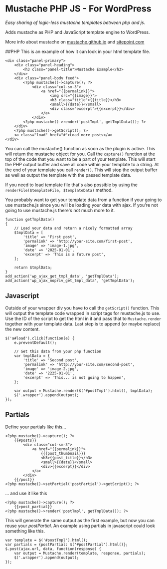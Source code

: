 # Mustache PHP JS - For WordPress
*Easy sharing of logic-less mustache templates between php and js.*

Adds mustache as PHP and JavaScript template engine to WordPress.

More info about mustache on [mustache.github.io](http://mustache.github.io) and [sitepoint.com](http://www.sitepoint.com/sharing-templates-between-php-and-javascript)

##PHP
This is an example of how it can look in your html template file.

```
<div class="panel-primary">
    <div class="panel-heading">
        <h3 class="panel-title">Mustache Example</h3>
    </div>
    <div class="panel-body feed">
        <?php mustache()->capture(); ?>
            <div class="col-sm-3">
                <a href="{{permalink}}">
                    <img src="{{image}}">
                    <h3 class="title">{{title}}</h3>
                    <small>{{date}}</small>
                    <div class="excerpt">{{excerpt}}</div>
                </a>
            </div>
        <?php mustache()->render('postTmpl', getTmplData()); ?>
    </div>
    <?php mustache()->getScript(); ?>
    <a class="load" href="#">Load more posts</a>
</div>
```
You can call the mustache() function as soon as the plugin is active. This will return the mustache object for you. Call the ```capture()``` function at the top of the code that you want to be a part of your template. This will start the PHP output buffer and save all code within your template to a string. At the end of your template you call ```render()```. This will stop the output buffer as well as output the template with the passed template data.

If you need to load template file that's also possible by using the ```renderFile($templateFile, $templateData)``` method.

You probably want to get your template data from a function if your going to use mustache.js since you will be loading your data with ajax. If you're not going to use mustache.js there's not much more to it.
```
function getTmplData()
{
    // Load your data and return a nicely formatted array
    $tmplData = [
        'title' => 'First post',
        'permalink' => 'http://your-site.com/first-post',
        'image' => 'image-1.jpg',
        'date' => '2025-01-01',
        'excerpt' => 'This is a future post',
    ];

    return $tmplData;
}
add_action('wp_ajax_get_tmpl_data', 'getTmplData');
add_action('wp_ajax_nopriv_get_tmpl_data', 'getTmplData');
```

## Javascript
Outside of your wrapper div you have to call the ```getScript()``` function. This will output the template code wrapped in script tags for mustache.js to use. Use the ID of the script to get the html in it and pass that to ```Mustache.render``` together with your template data. Last step is to append (or maybe replace) the new content.

```
$('a#load').click(function(e) {
    e.preventDefault();

    // Get this data from your php function
    var tmplData = {
        'title' => 'Second post',
        'permalink' => 'http://your-site.com/second-post',
        'image' => 'image-2.jpg',
        'date' => '2225-01-01',
        'excerpt' => 'This... is not going to happen',
    };

    var output = Mustache.render($('#postTmpl').html(), tmplData);
    $('.wrapper').append(output);
});
```

## Partials
Define your partials like this...
```
<?php mustache()->capture(); ?>
    {{#posts}}
        <div class="col-sm-3">
            <a href="{{permalink}}">
                {{{post_thumbnail}}}
                <h3>{{post_title}}</h3>
                <small>{{date}}</small>
                <div>{{excerpt}}</div>
            </a>
        </div>
    {{/post}}
<?php mustache()->setPartial('postPartial')->getScript(); ?>
```
... and use it like this
```
<?php mustache()->capture(); ?>
    {{>post_partial}}
<?php mustache()->render('postTmpl', getTmplData()); ?>
```
This will generate the same output as the first example, but now you can reuse your *postPartial*. An example using partials in javascript could look something like this.
```
var template = $('#postTmpl').html();
var partials = {postPartial: $('#postPartial').html()};
$.post(ajax.url, data, function(response) {
    var output = Mustache.render(template, response, partials);
    $('.wrapper').append(output);
});
```
